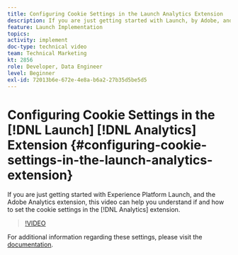 ```yaml
---
title: Configuring Cookie Settings in the Launch Analytics Extension
description: If you are just getting started with Launch, by Adobe, and the Adobe Analytics extension, this video can help you understand if and how to set the cookie settings in the Analytics extension.
feature: Launch Implementation
topics: 
activity: implement
doc-type: technical video
team: Technical Marketing
kt: 2856
role: Developer, Data Engineer
level: Beginner
exl-id: 72013b6e-672e-4e8a-b6a2-27b35d5be5d5
---
```

# Configuring Cookie Settings in the [!DNL Launch] [!DNL Analytics] Extension {#configuring-cookie-settings-in-the-launch-analytics-extension}

If you are just getting started with Experience Platform Launch, and the Adobe Analytics extension, this video can help you understand if and how to set the cookie settings in the [!DNL Analytics] extension.

>[!VIDEO](https://video.tv.adobe.com/v/27212/?quality=12&learn=on)

For additional information regarding these settings, please visit the [documentation](https://docs.adobelaunch.com/extension-reference/web/adobe-analytics-extension#cookies).
